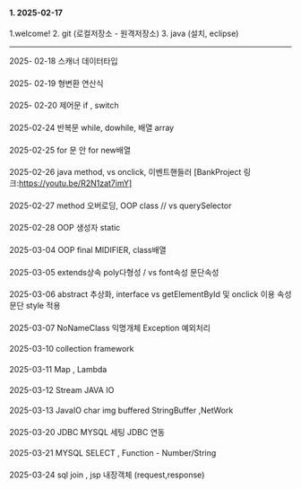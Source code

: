 #### 1. 2025-02-17   
1.welcome!
2. git (로컬저장소 - 원격저장소)
3. java (설치, eclipse)

--------
2025- 02-18 스캐너 데이터타입
####
2025- 02-19 형변환 연산식
####
2025- 02-20 제어문 if , switch
####
2025-02-24 반복문 while, dowhile, 배열 array
####
2025-02-25 for 문 안 for new배열
####
2025-02-26 java method, vs onclick, 이벤트핸들러
[BankProject 링크:https://youtu.be/R2N1zat7imY]
####
2025-02-27 method 오버로딩, OOP class // vs querySelector
####
2025-02-28 OOP 생성자 static
####
2025-03-04 OOP final MIDIFIER, class배열
####
2025-03-05 extends상속 poly다형성 / vs font속성 문단속성
####
2025-03-06 abstract 추상화, interface vs getElementById 및 onclick 이용 속성 문단 style 적용
####
2025-03-07 NoNameClass 익명개체 Exception 예외처리
####
2025-03-10 collection framework
####
2025-03-11 Map , Lambda
####
2025-03-12 Stream JAVA IO
####
2025-03-13 JavaIO char img buffered StringBuffer ,NetWork
####
2025-03-20 JDBC MYSQL 세팅 JDBC 연동
####
2025-03-21 MYSQL SELECT , Function - Number/String
####
2025-03-24 sql join , jsp 내장객체 (request,response)
